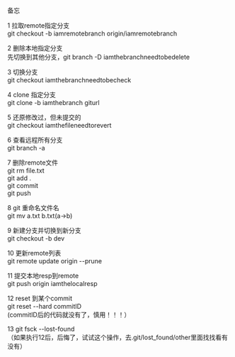 备忘  

1 拉取remote指定分支  
git checkout -b iamremotebranch origin/iamremotebranch  

2 删除本地指定分支  
先切换到其他分支，git branch -D iamthebranchneedtobedelete  

3 切换分支  
git checkout iamthebranchneedtobecheck  

4 clone 指定分支  
git clone -b iamthebranch giturl  

5 还原修改过，但未提交的  
git checkout iamthefileneedtorevert

6 查看远程所有分支  
git branch -a  

7 删除remote文件  
git rm file.txt  
git add .  
git commit   
git push  

8 git 重命名文件名  
git mv a.txt b.txt(a->b)  

9 新建分支并切换到新分支  
git checkout -b dev  

10 更新remote列表  
git remote update origin --prune  

11 提交本地resp到remote  
git push origin iamthelocalresp   

12 reset 到某个commit  
git reset --hard commitID  
(commitID后的代码就没有了，慎用！！！）  

13 git fsck --lost-found  
（如果执行12后，后悔了，试试这个操作，去.git/lost_found/other里面找找看有没有）  



